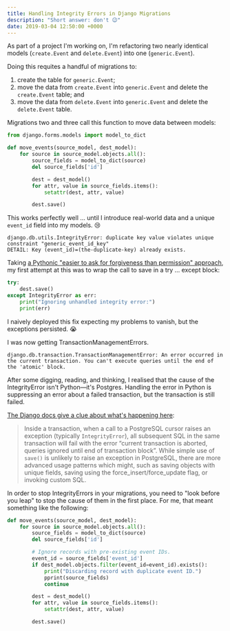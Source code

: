 ```yaml
---
title: Handling Integrity Errors in Django Migrations
description: "Short answer: don't 😉"
date: 2019-03-04 12:50:00 +0000
---
```


As part of a project I'm working on, I'm refactoring two nearly identical models (`create.Event` and `delete.Event`) into one (`generic.Event`).

Doing this requites a handful of migrations to:

 1. create the table for `generic.Event`;
 2. move the data from `create.Event` into `generic.Event` and delete the `create.Event` table; and
 3. move the data from `delete.Event` into `generic.Event` and delete the `delete.Event` table.

Migrations two and three call this function to move data between models:

```python
from django.forms.models import model_to_dict

def move_events(source_model, dest_model):
    for source in source_model.objects.all():
        source_fields = model_to_dict(source)
        del source_fields['id']

        dest = dest_model()
        for attr, value in source_fields.items():
            setattr(dest, attr, value)

        dest.save()
```

This works perfectly well … until I introduce real-world data and a unique `event_id` field into my models. 😢

```
django.db.utils.IntegrityError: duplicate key value violates unique constraint "generic_event_id_key"
DETAIL: Key (event_id)=(the-duplicate-key) already exists.
```

Taking [a Pythonic "easier to ask for forgiveness than permission" approach](https://docs.python.org/3/glossary.html#term-eafp), my first attempt at this was to wrap the call to save in a try … except block:

```python
try:
    dest.save()
except IntegrityError as err:
    print("Ignoring unhandled integrity error:")
    print(err)
```

I naively deployed this fix expecting my problems to vanish, but the exceptions persisted. 😭

I was now getting TransactionManagementErrors.

```
django.db.transaction.TransactionManagementError: An error occurred in the current transaction. You can't execute queries until the end of the 'atomic' block.
```

After some digging, reading, and thinking, I realised that the cause of the IntegrityError isn't Python—it's Postgres. Handling the error in Python is suppressing an error about a failed transaction, but the transaction is still failed.

[The Django docs give a clue about what's happening here](https://docs.djangoproject.com/en/2.1/topics/db/transactions/#handling-exceptions-within-postgresql-transactions):

> Inside a transaction, when a call to a PostgreSQL cursor raises an exception (typically `IntegrityError`), all subsequent SQL in the same transaction will fail with the error “current transaction is aborted, queries ignored until end of transaction block”. While simple use of `save()` is unlikely to raise an exception in PostgreSQL, there are more advanced usage patterns which might, such as saving objects with unique fields, saving using the force_insert/force_update flag, or invoking custom SQL.

In order to stop IntegrityErrors in your migrations, you need to "look before you leap" to stop the cause of them in the first place. For me, that meant something like the following:

```python
def move_events(source_model, dest_model):
    for source in source_model.objects.all():
        source_fields = model_to_dict(source)
        del source_fields['id']

        # Ignore records with pre-existing event IDs.
        event_id = source_fields['event_id']
        if dest_model.objects.filter(event_id=event_id).exists():
            print("Discarding record with duplicate event ID.")
            pprint(source_fields)
            continue

        dest = dest_model()
        for attr, value in source_fields.items():
            setattr(dest, attr, value)

        dest.save()
```
